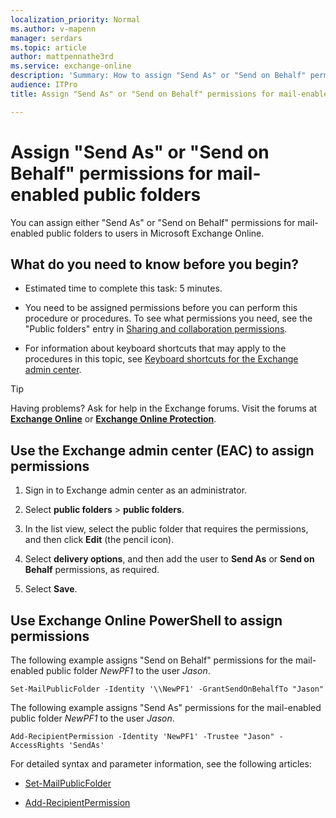 ```yaml
---
localization_priority: Normal
ms.author: v-mapenn
manager: serdars
ms.topic: article
author: mattpennathe3rd
ms.service: exchange-online
description: 'Summary: How to assign "Send As" or "Send on Behalf" permissions to your Exchange Online public folders.'
audience: ITPro
title: Assign "Send As" or "Send on Behalf" permissions for mail-enabled public folders

---
```


# Assign "Send As" or "Send on Behalf" permissions for mail-enabled public folders

You can assign either "Send As" or "Send on Behalf" permissions for mail-enabled public folders to users in Microsoft Exchange Online.

## What do you need to know before you begin?

- Estimated time to complete this task: 5 minutes.

- You need to be assigned permissions before you can perform this procedure or procedures. To see what permissions you need, see the "Public folders" entry in [Sharing and collaboration permissions](https://docs.microsoft.com/Exchange/permissions/feature-permissions/sharing-and-collaboration-permissions?view=exchserver-2019).

- For information about keyboard shortcuts that may apply to the procedures in this topic, see [Keyboard shortcuts for the Exchange admin center](https://docs.microsoft.com/exchange/accessibility/keyboard-shortcuts-in-admin-center).

> [!TIP]
> Having problems? Ask for help in the Exchange forums. Visit the forums at [**Exchange Online**](https://go.microsoft.com/fwlink/p/?linkId=267542) or [**Exchange Online Protection**](https://go.microsoft.com/fwlink/p/?linkId=285351).

## Use the Exchange admin center (EAC) to assign permissions

1. Sign in to Exchange admin center as an administrator.

2. Select **public folders** \> **public folders**.

3. In the list view, select the public folder that requires the permissions, and then click **Edit** (the pencil icon).

4. Select **delivery options**, and then add the user to **Send As** or **Send on Behalf** permissions, as required.

5. Select **Save**.

## Use Exchange Online PowerShell to assign permissions

The following example assigns "Send on Behalf" permissions for the mail-enabled public folder *NewPF1* to the user *Jason*.

`Set-MailPublicFolder -Identity '\\NewPF1' -GrantSendOnBehalfTo "Jason"`

The following example assigns "Send As" permissions for the mail-enabled public folder *NewPF1* to the user *Jason*.

`Add-RecipientPermission -Identity 'NewPF1' -Trustee "Jason" -AccessRights 'SendAs'`

For detailed syntax and parameter information, see the following articles:

- [Set-MailPublicFolder](https://docs.microsoft.com/powershell/module/exchange/sharing-and-collaboration/set-mailpublicfolder?view=exchange-ps)

- [Add-RecipientPermission](https://docs.microsoft.com/powershell/module/exchange/mailboxes/add-recipientpermission?view=exchange-ps)
